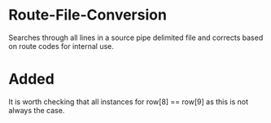 Route-File-Conversion
=====================
Searches through all lines in a source pipe delimited file and corrects based on route codes for internal use.

Added
=====
It is worth checking that all instances for row[8] == row[9] as this is not always the case.
